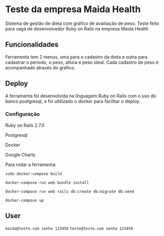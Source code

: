# Teste da empresa Maida Health

Sistema de gestão de dieta com gráfico de availiação de peso.
Teste feito para vaga de desenvolvedor Ruby on Rails na empresa Maida Health

## Funcionalidades
Ferramenta tem 2 menus, uma para o cadastro da dieta e outra para  cadastrar o periodo, o peso, altura e peso ideal.
Cada cadastro de peso é acompanhado através do gráfico.

## Deploy

A ferramenta foi desenvolvida na línguagem Ruby on Rails com o uso do banco postgresql, e foi ultilizado o docker para facilitar o deploy.

### Configuração

Ruby on Rails 2.7.0

Postgresql 

Docker

Google Charts

Para rodar a ferramenta:

``sudo docker-compose build``


``docker-compose run web bundle install``


``docker-compose run web rails db:create db:migrate db:seed``


``docker-compose up``


## User 

``maida@teste.com senha 123456``
``teste@teste.com senha 123456``
